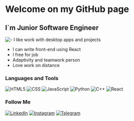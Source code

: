 # Welcome on my GitHub page

## I`m Junior Software Engineer
![- I like work with desktop apps and projects](# "style:'display: block; margin: auto;'")
- I can write front-end using React
- I free for job
- Adaptivity and teamwork person
- Love work on distance
### Languages and Tools
![HTML5](https://img.shields.io/badge/HTML5-090909?style=for-the-badge&logo=HTML5&logoColor=f3f3f3)
![CSS](https://img.shields.io/badge/CSS-090909?style=for-the-badge&logo=CSS3&logoColor=f3f3f3)
![JavaScript](https://img.shields.io/badge/JavaScript-090909?style=for-the-badge&logo=JavaScript&logoColor=f3f3f3)
![Python](https://img.shields.io/badge/Python-090909?style=for-the-badge&logo=Python&logoColor=f3f3f3)
![C++](https://img.shields.io/badge/C++-090909?style=for-the-badge&logo=C%2b%2b&logoColor=f3f3f3)
![React](https://img.shields.io/badge/React-090909?style=for-the-badge&logo=React&logoColor=f3f3f3)

### Follow Me
[![LinkedIn](https://img.shields.io/badge/LinkedIn-090909?style=for-the-badge&logo=linkedin&logoColor=f3f3f3)](https://www.linkedin.com/in/vladislav-salatenko-98240a31a/)
[![Instagram](https://img.shields.io/badge/Instagram-090909?style=for-the-badge&logo=instagram&logoColor=f3f3f3)](https://www.instagram.com/rxxzeee?igsh=MTg2Z2U5Njh3cmw%3D&utm_source=qr)
[![Telegram](https://img.shields.io/badge/Telegram-090909?style=for-the-badge&logo=telegram&logoColor=f3f3f3)](https://t.me/themostcursedenemy)
